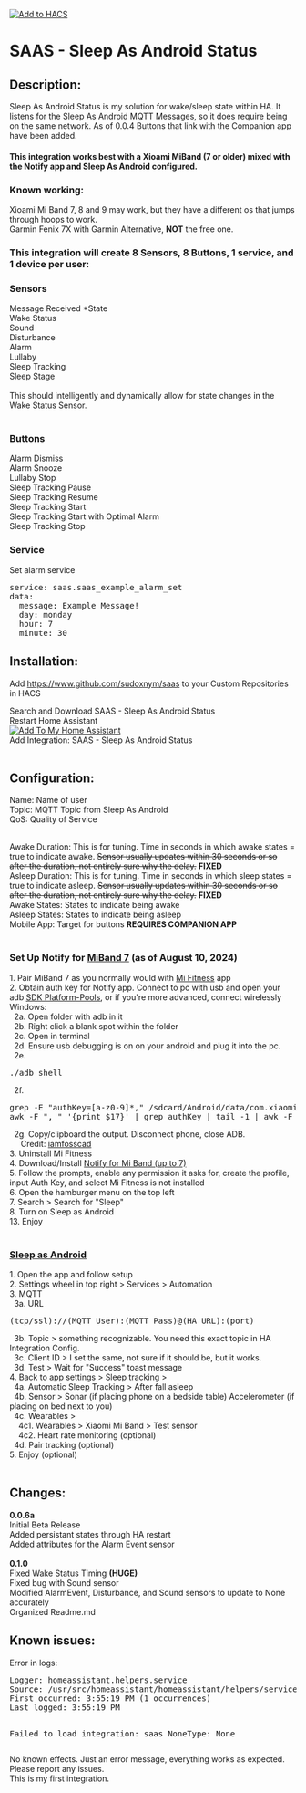 [![Add to HACS](https://img.shields.io/badge/HACS-Custom-orange.svg?style=for-the-badge&logo=home%20assistant&labelColor=202020&color=41BDF5)](https://hacs.xyz/docs/faq/custom_repositories)
<h1>SAAS - Sleep As Android Status</h1>
<h2>Description:</h2>
Sleep As Android Status is my solution for wake/sleep state within HA. It listens for the Sleep As Android MQTT Messages, so it does require being on the same network. As of 0.0.4 Buttons that link with the Companion app have been added.</br>
<h4>This integration works best with a Xioami MiBand (7 or older) mixed with the Notify app and Sleep As Android configured.</h4>
<h3>Known working:</h3>
Xioami Mi Band 7, 8 and 9 may work, but they have a different os that jumps through hoops to work.</br>
Garmin Fenix 7X with Garmin Alternative, <b>NOT</b> the free one.</br>
<h3>This integration will create 8 Sensors, 8 Buttons, 1 service, and 1 device per user:</h3>
<h3>Sensors</h3>
Message Received *State</br>
Wake Status</br>
Sound</br>
Disturbance</br>
Alarm</br>
Lullaby</br>
Sleep Tracking</br>
Sleep Stage</br></br>
This should intelligently and dynamically allow for state changes in the Wake Status Sensor.</br></br>
<h3>Buttons</h3>
Alarm Dismiss</br>
Alarm Snooze</br>
Lullaby Stop</br>
Sleep Tracking Pause</br>
Sleep Tracking Resume</br>
Sleep Tracking Start</br>
Sleep Tracking Start with Optimal Alarm</br>
Sleep Tracking Stop</br>

<h3>Service</h3>
Set alarm service</br>
<pre>
service: saas.saas_example_alarm_set
data:
  message: Example Message!
  day: monday
  hour: 7
  minute: 30
</pre>

<h2>Installation:</h2>

Add https://www.github.com/sudoxnym/saas to your Custom Repositories in HACS</br>
  
Search and Download SAAS - Sleep As Android Status</br>
Restart Home Assistant</br>
[![Add To My Home Assistant](https://my.home-assistant.io/badges/config_flow_start.svg)](https://my.home-assistant.io/redirect/config_flow_start/?domain=saas)<br>
Add Integration: SAAS - Sleep As Android Status</br></br>

<h2>Configuration:</h2>

Name: Name of user</br>
Topic: MQTT Topic from Sleep As Android</br>
QoS: Quality of Service</br></br>

Awake Duration: This is for tuning. Time in seconds in which awake states = true to indicate awake. <s>Sensor usually updates within 30 seconds or so after the duration, not entirely sure why the delay.</s> <b>FIXED</b></br>
Asleep Duration: This is for tuning. Time in seconds in which sleep states = true to indicate asleep. <s>Sensor usually updates within 30 seconds or so after the duration, not entirely sure why the delay.</s> <b>FIXED</b></br>
Awake States: States to indicate being awake</br>
Asleep States: States to indicate being asleep</br>
Mobile App: Target for buttons <b>REQUIRES COMPANION APP</b></br></br>

<h3>Set Up Notify for <a href="https://www.amazon.com/Xiaomi-Activity-Tracker-High-Res-Bluetooth/dp/B0B2DK5YCP">MiBand 7</a> (as of August 10, 2024)</h3>
1. Pair MiBand 7 as you normally would with <a href="https://play.google.com/store/apps/details?id=com.xiaomi.wearable&hl=en_US">Mi Fitness</a> app </br>
2. Obtain auth key for Notify app. Connect to pc with usb and open your adb <a href="https://developer.android.com/tools/releases/platform-tools">SDK Platform-Pools</a>, or if you're more advanced, connect wirelessly</br>
Windows:</br>
&nbsp;&nbsp;2a. Open folder with adb in it</br>
&nbsp;&nbsp;2b. Right click a blank spot within the folder</br>
&nbsp;&nbsp;2c. Open in terminal</br>
&nbsp;&nbsp;2d. Ensure usb debugging is on on your android and plug it into the pc.</br>
&nbsp;&nbsp;2e. <pre>./adb shell</pre>
&nbsp;&nbsp;2f. <pre>grep -E "authKey=[a-z0-9]*," /sdcard/Android/data/com.xiaomi.wearable/files/log/XiaomiFit.device.log |
awk -F ", " '{print $17}' | grep authKey | tail -1 | awk -F "=" '{print $2}'</pre>
&nbsp;&nbsp;2g. Copy/clipboard the output. Disconnect phone, close ADB.</br>
&nbsp;&nbsp;&nbsp;&nbsp; Credit: <a href="https://www.reddit.com/r/miband/comments/15j0rfq/comment/kxlyzc6/?utm_source=share&utm_medium=web3x&utm_name=web3xcss&utm_term=1&utm_content=share_button">iamfosscad</a></br>
3. Uninstall Mi Fitness</br>
4. Download/Install <a href="https://play.google.com/store/apps/details?id=com.mc.miband1&hl=en_US">Notify for Mi Band (up to 7)</a></br>
5. Follow the prompts, enable any permission it asks for, create the profile, input Auth Key, and select Mi Fitness is not installed</br>
6. Open the hamburger menu on the top left</br>
7. Search > Search for "Sleep"</br>
8. Turn on Sleep as Android</br>
13. Enjoy</br></br>

<h3><a href="https://play.google.com/store/apps/details?id=com.urbandroid.sleep&hl=en_US">Sleep as Android</a></h3>
1. Open the app and follow setup</br>
2. Settings wheel in top right > Services > Automation</br>
3. MQTT</br>
&nbsp;&nbsp;3a. URL
<pre>(tcp/ssl)://(MQTT User):(MQTT Pass)@(HA URL):(port)</pre>
&nbsp;&nbsp;3b. Topic > something recognizable. You need this exact topic in HA Integration Config.</br>
&nbsp;&nbsp;3c. Client ID > I set the same, not sure if it should be, but it works.</br>
&nbsp;&nbsp;3d. Test > Wait for "Success" toast message</br>
4. Back to app settings > Sleep tracking > </br>
&nbsp;&nbsp;4a. Automatic Sleep Tracking > After fall asleep</br>
&nbsp;&nbsp;4b. Sensor > Sonar (if placing phone on a bedside table) Accelerometer (if placing on bed next to you)</br>
&nbsp;&nbsp;4c. Wearables ></br>
&nbsp;&nbsp;&nbsp;&nbsp;4c1. Wearables > Xiaomi Mi Band > Test sensor</br>
&nbsp;&nbsp;&nbsp;&nbsp;4c2. Heart rate monitoring (optional)</br>
&nbsp;&nbsp;4d. Pair tracking (optional)</br>
5. Enjoy (optional)</br></br>

<h2>Changes:</h2>
<b>0.0.6a</b></br>
Initial Beta Release</br>
Added persistant states through HA restart</br>
Added attributes for the Alarm Event sensor</br></br>
<b>0.1.0</b></br>
Fixed Wake Status Timing <b>(HUGE)</b></br>
Fixed bug with Sound sensor</br>
Modified AlarmEvent, Disturbance, and Sound sensors to update to None accurately</br>
Organized Readme.md</br>

<h2>Known issues:</h2>
Error in logs: 
<pre>
Logger: homeassistant.helpers.service
Source: /usr/src/homeassistant/homeassistant/helpers/service.py:708
First occurred: 3:55:19 PM (1 occurrences)
Last logged: 3:55:19 PM

Failed to load integration: saas
NoneType: None</pre>
No known effects. Just an error message, everything works as expected.
Please report any issues.</br>
This is my first integration.

